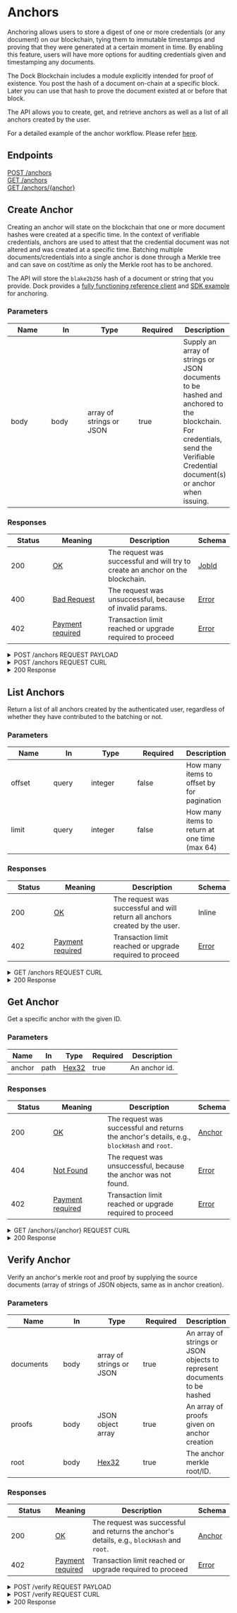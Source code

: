# Anchors

Anchoring allows users to store a digest of one or more credentials (or any document) on our blockchain, tying them to immutable timestamps and proving that they were generated at a certain moment in time. By enabling this feature, users will have more options for auditing credentials given and timestamping any documents.

The Dock Blockchain includes a module explicitly intended for proof of existence. You post the hash of a document on-chain at a specific block. Later you can use that hash to prove the document existed at or before that block.

The API allows you to create, get, and retrieve anchors as well as a list of all anchors created by the user.

For a detailed example of the anchor workflow. Please refer [here](https://github.com/docknetwork/dock-api-js/blob/main/workflows/anchorsFlow.js).

## Endpoints

[POST /anchors](anchors.md#create-anchor)\
[GET /anchors](anchors.md#list-anchors)\
[GET /anchors/{anchor}](anchors.md#get-anchor)

## Create Anchor

Creating an anchor will state on the blockchain that one or more document hashes were created at a specific time. In the context of verifiable credentials, anchors are used to attest that the credential document was not altered and was created at a specific time. Batching multiple documents/credentials into a single anchor is done through a Merkle tree and can save on cost/time as only the Merkle root has to be anchored.

The API will store the `blake2b256` hash of a document or string that you provide. Dock provides a [fully functioning reference client](https://fe.dock.io/#/anchor/batch) and [SDK example](https://github.com/docknetwork/sdk/blob/master/example/anchor.js) for anchoring.

### Parameters <a href="#create-anchor-parameters" id="create-anchor-parameters"></a>

<table data-full-width="true"><thead><tr><th width="92">Name</th><th width="82">In</th><th width="126">Type</th><th width="94">Required</th><th>Description</th></tr></thead><tbody><tr><td>body</td><td>body</td><td>array of strings or JSON</td><td>true</td><td>Supply an array of strings or JSON documents to be hashed and anchored to the blockchain. For credentials, send the Verifiable Credential document(s) or anchor when issuing.</td></tr></tbody></table>

### Responses <a href="#create-anchor-responses" id="create-anchor-responses"></a>

<table data-full-width="true"><thead><tr><th width="119">Status</th><th width="169">Meaning</th><th width="307">Description</th><th>Schema</th></tr></thead><tbody><tr><td>200</td><td><a href="https://tools.ietf.org/html/rfc7231#section-6.3.1">OK</a></td><td>The request was successful and will try to create an anchor on the blockchain.</td><td><a href="index.html.md#schemajobid">JobId</a></td></tr><tr><td>400</td><td><a href="https://tools.ietf.org/html/rfc7231#section-6.5.1">Bad Request</a></td><td>The request was unsuccessful, because of invalid params.</td><td><a href="index.html.md#schemaerror">Error</a></td></tr><tr><td>402</td><td><a href="https://developer.mozilla.org/en-US/docs/Web/HTTP/Status/402">Payment required</a></td><td>Transaction limit reached or upgrade required to proceed</td><td><a href="index.html.md#schemaerror">Error</a></td></tr></tbody></table>

<details>

<summary>POST /anchors REQUEST PAYLOAD</summary>

```json

[
  "can be a string",
  {
    "or": "a JSON document"
  }
]
```

</details>

<details>

<summary>POST /anchors REQUEST CURL</summary>

```bash
curl --location --request POST https://api.dock.io/anchors \

  --header 'DOCK-API-TOKEN: API_KEY' \
  --header 'Content-Type: application/json' \
  --data-raw '[
  "can be a string",
  {
    "or": "a JSON document"
  }
]'
```

</details>

<details>

<summary>200 Response</summary>

```json
{
  "id": "829",
  "data": {
    "root": "0xdfc3cd9ff7836143746c292d4099e62277fac4c2b6a1c004d784adcbc0319634",
    "proofs": []
  }
}
```

</details>

## List Anchors

Return a list of all anchors created by the authenticated user, regardless of whether they have contributed to the batching or not.

### Parameters <a href="#list-anchors-parameters" id="list-anchors-parameters"></a>

<table data-full-width="true"><thead><tr><th width="112">Name</th><th width="93">In</th><th width="121">Type</th><th width="118">Required</th><th>Description</th></tr></thead><tbody><tr><td>offset</td><td>query</td><td>integer</td><td>false</td><td>How many items to offset by for pagination</td></tr><tr><td>limit</td><td>query</td><td>integer</td><td>false</td><td>How many items to return at one time (max 64)</td></tr></tbody></table>

### Responses <a href="#list-anchors-responses" id="list-anchors-responses"></a>

<table data-full-width="true"><thead><tr><th width="120">Status</th><th width="182">Meaning</th><th width="283">Description</th><th>Schema</th></tr></thead><tbody><tr><td>200</td><td><a href="https://tools.ietf.org/html/rfc7231#section-6.3.1">OK</a></td><td>The request was successful and will return all anchors created by the user.</td><td>Inline</td></tr><tr><td>402</td><td><a href="https://developer.mozilla.org/en-US/docs/Web/HTTP/Status/402">Payment required</a></td><td>Transaction limit reached or upgrade required to proceed</td><td><a href="index.html.md#schemaerror">Error</a></td></tr></tbody></table>

<details>

<summary>GET /anchors REQUEST CURL</summary>

```bash
curl --location --request GET https://api.dock.io/anchors \
  --header 'DOCK-API-TOKEN: API_KEY' \
  --data-raw ''

```

</details>

<details>

<summary>200 Response</summary>

<pre class="language-json"><code class="lang-json">[
  {
    "anchor":"54bdd55207c4d41d2b8a7780e967bb5a06bdfb793fc4055baf244e60cd0d839c",
<strong>    "type": "single",
</strong>    "data": {
      "proofs": [],
      "root":"0x54bdd55207c4d41d2b8a7780e967bb5a06bdfb793fc4055baf244e60cd0d839c",
      "documentIds": [
        "https://creds.dock.io/credential/b1ed680d3d2d8167dc31bc4913e9c511"
      ]
     },
     "created_at": "2021-11-12T13:53:51.640Z",
     "job_id": "827"
  }
]
</code></pre>

</details>

## Get Anchor

Get a specific anchor with the given ID.

### Parameters <a href="#get-anchor-parameters" id="get-anchor-parameters"></a>

<table data-full-width="true"><thead><tr><th>Name</th><th>In</th><th>Type</th><th>Required</th><th>Description</th></tr></thead><tbody><tr><td>anchor</td><td>path</td><td><a href="index.html.md#schemahex32">Hex32</a></td><td>true</td><td>An anchor id.</td></tr></tbody></table>

### Responses <a href="#get-anchor-responses" id="get-anchor-responses"></a>

<table data-full-width="true"><thead><tr><th width="119">Status</th><th width="159">Meaning</th><th width="303">Description</th><th>Schema</th></tr></thead><tbody><tr><td>200</td><td><a href="https://tools.ietf.org/html/rfc7231#section-6.3.1">OK</a></td><td>The request was successful and returns the anchor's details, e.g., <code>blockHash</code> and <code>root</code>.</td><td><a href="index.html.md#schemaanchor">Anchor</a></td></tr><tr><td>404</td><td><a href="https://tools.ietf.org/html/rfc7231#section-6.5.4">Not Found</a></td><td>The request was unsuccessful, because the anchor was not found.</td><td><a href="index.html.md#schemaerror">Error</a></td></tr><tr><td>402</td><td><a href="https://developer.mozilla.org/en-US/docs/Web/HTTP/Status/402">Payment required</a></td><td>Transaction limit reached or upgrade required to proceed</td><td><a href="index.html.md#schemaerror">Error</a></td></tr></tbody></table>

<details>

<summary>GET /anchors/{anchor} REQUEST CURL</summary>

```bash
curl --location --request GET https://api.dock.io/anchors/{anchor} \
  --header 'DOCK-API-TOKEN: API_KEY'
  --data-raw ''
```

</details>

<details>

<summary>200 Response</summary>

```json
{
  "type": "single",
  "proofs": [],
  "root": "0x00",
  "created_at": "2021-11-30T15:47:24.667Z"
}
```

</details>

## Verify Anchor

Verify an anchor's merkle root and proof by supplying the source documents (array of strings of JSON objects, same as in anchor creation).

### Parameters <a href="#get-anchor-parameters" id="get-anchor-parameters"></a>

<table data-full-width="true"><thead><tr><th width="133">Name</th><th width="101">In</th><th width="148">Type</th><th width="102">Required</th><th>Description</th></tr></thead><tbody><tr><td>documents</td><td>body</td><td>array of strings or JSON</td><td>true</td><td>An array of strings or JSON objects to represent documents to be hashed</td></tr><tr><td>proofs</td><td>body</td><td>JSON object array</td><td>true</td><td>An array of proofs given on anchor creation</td></tr><tr><td>root</td><td>body</td><td><a href="index.html.md#schemahex32">Hex32</a></td><td>true</td><td>The anchor merkle root/ID.</td></tr></tbody></table>

### Responses <a href="#get-anchor-responses" id="get-anchor-responses"></a>

<table data-full-width="true"><thead><tr><th width="110">Status</th><th>Meaning</th><th width="325">Description</th><th>Schema</th></tr></thead><tbody><tr><td>200</td><td><a href="https://tools.ietf.org/html/rfc7231#section-6.3.1">OK</a></td><td>The request was successful and returns the anchor's details, e.g., <code>blockHash</code> and <code>root</code>.</td><td><a href="index.html.md#schemaanchor">Anchor</a></td></tr><tr><td>402</td><td><a href="https://developer.mozilla.org/en-US/docs/Web/HTTP/Status/402">Payment required</a></td><td>Transaction limit reached or upgrade required to proceed</td><td><a href="index.html.md#schemaerror">Error</a></td></tr></tbody></table>

<details>

<summary>POST /verify REQUEST PAYLOAD</summary>

```
{
  "documents": [],
  "proofs": [],
  "root": "0x00"
}
```

</details>

<details>

<summary>POST /verify REQUEST CURL</summary>

```bash
curl --location --request POST https://api.dock.io/anchors \

  --header 'DOCK-API-TOKEN: API_KEY' \
  --header 'Content-Type: application/json' \
  --data-raw '[
  "can be a string",
  {
    "or": "a JSON document"
  }
]'
```

</details>

<details>

<summary>200 Response</summary>

```json
{
  "verified": true,
  "results": [
    {}
  ]
}
```

</details>
